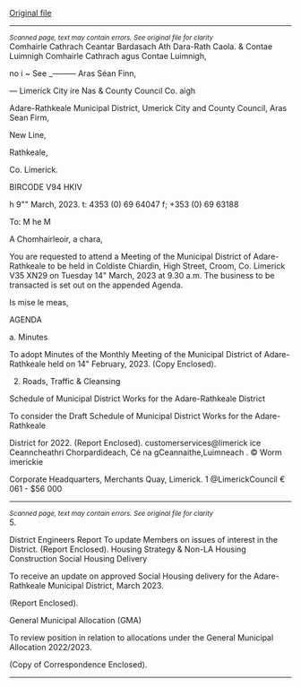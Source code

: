 [Original file](https://www.limerick.ie/sites/default/files/media/documents/2023-03/00%20Agenda%20-%20Monthly%20Meeting%20of%20Municipal%20District%20of%20Adare-Rathkeale%20-%2014th%20March%202023.pdf)

---
*<small>Scanned page, text may contain errors. See original file for clarity</small>*  
Comhairle Cathrach Ceantar Bardasach Ath Dara-Rath Caola.
& Contae Luimnigh Comhairle Cathrach agus Contae Luimnigh,

no i ~ See _——— Aras Séan Finn,

— Limerick City ire Nas
& County Council Co. aigh

Adare-Rathkeale Municipal District,
Umerick City and County Council,
Aras Sean Firm,

New Line,

Rathkeale,

Co. Limerick.

BIRCODE V94 HKIV

h
9"" March, 2023. t: 4353 (0) 69 64047
f; +353 (0) 69 63188

To: M he M

A Chomhairleoir, a chara,

You are requested to attend a Meeting of the Municipal District of Adare-Rathkeale to be held in
Coldiste Chiardin, High Street, Croom, Co. Limerick V35 XN29 on Tuesday 14" March, 2023 at 9.30
a.m. The business to be transacted is set out on the appended Agenda.

Is mise le meas,

AGENDA

a. Minutes

To adopt Minutes of the Monthly Meeting of the Municipal District of Adare-Rathkeale held
on 14" February, 2023.
(Copy Enclosed).

2. Roads, Traffic & Cleansing

Schedule of Municipal District Works for the Adare-Rathkeale District

To consider the Draft Schedule of Municipal District Works for the Adare-Rathkeale

District for 2022.
(Report Enclosed).
customerservices@limerick ice
Ceanncheathri Chorpardideach, Cé na gCeannaithe,Luimneach . © Worm imerickie

Corporate Headquarters, Merchants Quay, Limerick. 1 @LimerickCouncil
€ 061 - $56 000


---
*<small>Scanned page, text may contain errors. See original file for clarity</small>*  
5.

District Engineers Report
To update Members on issues of interest in the District.
(Report Enclosed).
Housing Strategy & Non-LA Housing Construction
Social Housing Delivery

To receive an update on approved Social Housing delivery for the Adare-Rathkeale
Municipal District, March 2023.

(Report Enclosed).

General Municipal Allocation (GMA)

To review position in relation to allocations under the General Municipal Allocation
2022/2023.

(Copy of Correspondence Enclosed).


---

